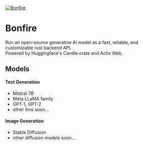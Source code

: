 [![Bonfire](https://github.com/jason136/bonfire/actions/workflows/bonfire.yml/badge.svg)](https://github.com/jason136/bonfire/actions/workflows/bonfire.yml)

# Bonfire
Run an open-source generative AI model as a fast, reliable, and customizable rust backend API. \
Powered by Huggingface's Candle crate and Actix Web.

## Models
#### Text Generation
- Mistral 7B
- Meta LLaMA family
- GPT-1, GPT-2
- other llms soon...
#### Image Generation
- Stable Diffusion
- other diffusion models soon...